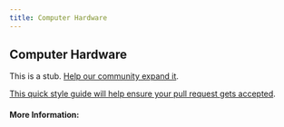```yaml
---
title: Computer Hardware
---
```


## Computer Hardware

This is a stub. [Help our community expand it](https://github.com/freecodecamp/guides/tree/master/src/pages/articles/computer-hardware/index.md).

[This quick style guide will help ensure your pull request gets accepted](https://github.com/freeCodeCamp/guides/blob/master/README.md).

<!-- The article goes here, in GitHub-flavored Markdown. Feel free to add YouTube videos, images, and CodePen/JSBin embeds  -->

#### More Information:
<!-- Please add any articles you think might be helpful to read before writing the article -->


